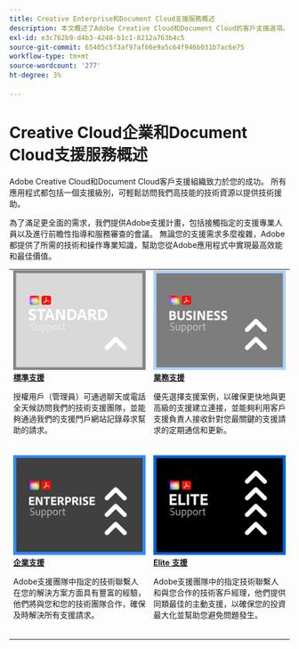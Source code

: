 ```yaml
---
title: Creative Enterprise和Document Cloud支援服務概述
description: 本文概述了Adobe Creative Cloud和Document Cloud的客戶支援選項。 這些選項包括標準、業務、企業和精英。
exl-id: e3c762b9-d4b3-4248-b1c1-8212a763b4c5
source-git-commit: 65405c5f3af97af66e9a5c64f946b031b7ac6e75
workflow-type: tm+mt
source-wordcount: '277'
ht-degree: 3%

---
```


# Creative Cloud企業和Document Cloud支援服務概述

Adobe Creative Cloud和Document Cloud客戶支援組織致力於您的成功。 所有應用程式都包括一個支援級別，可輕鬆訪問我們高技能的技術資源以提供技術援助。

為了滿足更全面的需求，我們提供Adobe支援計畫，包括接觸指定的支援專業人員以及進行前瞻性指導和服務審查的會議。 無論您的支援需求多麼複雜，Adobe都提供了所需的技術和操作專業知識，幫助您從Adobe應用程式中實現最高效能和最佳價值。

<table style="table-layout:fixed">
<tr>
  <td>
    <a href="assets/DMeStandardSupportDatasheet_2022.pdf">
    <img alt="標準" src="assets/STANDARDSupportThumbnailCC.png"/>
    </a>
    <div>
    <a href="assets/DMeStandardSupportDatasheet_2022.pdf"><strong>標準支援</strong></a> 
    </div>
    <p>授權用戶（管理員）可通過聊天或電話全天候訪問我們的技術支援團隊，並能夠通過我們的支援門戶網站記錄尋求幫助的請求。 </p>
    <br>
  </td>
  <td>
    <a href="assets/DMeBusinessSupportDatasheet_2022.pdf">
      <img alt="業務" src="assets/BusinessSupportThumbnailCC.png">
    </a>
    <div>
    <a href="assets/DMeBusinessSupportDatasheet_2022.pdf"><strong>業務支援</strong></a>
    </div>
    <p>優先選擇支援案例，以確保更快地與更高級的支援建立連接，並能夠利用客戶支援負責人接收針對您最關鍵的支援請求的定期通信和更新。</p>
    <br>
  </td>
</tr>
<tr>
  <td>
    <a href="assets/DMeEnterpriseSupportDatasheet_2022.pdf">
    <img alt="企業" src="assets/EnterpriseSupportThumbnailxx.png"/>
    </a>
    <div>
    <a href="assets/DMeEnterpriseSupportDatasheet_2022.pdf"><strong>企業支援</strong></a>
    </div>
    <p>Adobe支援團隊中指定的技術聯繫人在您的解決方案方面具有豐富的經驗，他們將與您和您的技術團隊合作，確保及時解決所有支援請求。</p>
    <br>
  </td>
  <td>
    <a href="assets/DMeEliteSupportDatasheet_2022.pdf">
      <img alt="Elite" src="assets/EliteSupportThumbnailcc.png">
    </a>
    <div>
    <a href="assets/DMeEliteSupportDatasheet_2022.pdf"><strong>Elite 支援</strong></a>
    </div>
    <p>Adobe支援團隊中的指定技術聯繫人和與您合作的技術客戶經理，他們提供同類最佳的主動支援，以確保您的投資最大化並幫助您避免問題發生。</p>
    <br>
  </td>
</tr>
</table>
